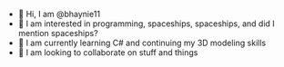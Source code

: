 - 👋 Hi, I am @bhaynie11
- 👀 I am interested in programming, spaceships, spaceships, and did I mention spaceships?
- 🌱 I am currently learning C# and continuing my 3D modeling skills
- 💞️ I am looking to collaborate on stuff and things

<!---
bhaynie11/bhaynie11 is a ✨ special ✨ repository because its `README.md` (this file) appears on your GitHub profile.
You can click the Preview link to take a look at your changes.
--->
